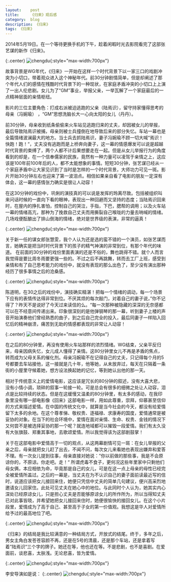 ```yaml
---
layout:    post
title:     《归来》观后感
category:  blog
description: 《归来》
tags: 《归来》
---
```


2014年5月19日。在一个等待更换手机的下午，趁着闲暇时光去影院看完了这部张艺谋的新作《归来》。

{:.center}
![chengdu](http://blog-pic.qiniudn.com/come%20back7.jpg){:style="max-width:700px"}

故事背景是WG年代，《归来》一开始在这样一个时代背景下以一家三口的戏剧冲突为小切口，带着观众进入这个神秘年代。前30分钟剧情简单，但是却阐述了那个年代人们的感情在残酷时代背景下的一种现状，在家庭矛盾冲突的小切口上上演了一出人伦悲剧。女儿为了“GM”事业，举报父亲，一举瓦解了一个家庭最后的一点精神层面的亲情枢纽。

影片的三位主要角色：打成右派被迫逃跑的父亲（陆焉识），留守持家懂得思考的母亲（冯婉瑜） ，“GM”思想洗脑长大一心向太阳的女儿（丹丹）。

前30分钟，母亲收到纸条偷偷来火车站见逃跑归来的丈夫，却因被女儿的举报， 最后导致陆焉识被捕，母亲则被士兵撞倒在地导致后来的部分失忆。车站一幕也是全篇情绪波澜最大的地方。当士兵去抓陆焉识，妻子冯婉瑜不顾一切大喊“焉识！快跑！跑！“，丈夫没有逃跑而是上桥奔向妻子，这一幕的情感爆发可以说是超越时代背景的束缚了，两个人都不计后果想要走在一起。但是从女儿举报行为的角度看到的却是，在一个信奉儒家的民族，竟然有一种力量可以凌驾于亲情之上，这应该是100年前100年后的人，都不太能想象的事情。短短30分钟，张艺谋已经从一个家庭矛盾中让大家见识到了当时是怎样的一个时代背景，大师功力可见一斑。影片开始30分钟左右也迎来了第一波泪点。相信如果亲自看了电影的朋友一定深有体会，这一幕的感情张力确实是很让人动容！

在这30分钟的戏份中，巩俐的演技真的可以说是发挥的玲离尽致。包括被组织叫来问话时候的一直向下看的眼神，表现出一种回避而又坚持的态度；当陆焉识回来时，在屋内的挣扎害怕，控制自己的哭泣，手指，下巴，腮帮的调用；以及火车站一幕的情绪高亢，那种为了挽救自己丈夫而用撕裂自己喉咙的力量去呐喊的情绪。几场戏便酝酿出了排山倒海的情绪，绝对是世界级的表演，非常的逼真！

{:.center}
![chengdu](http://blog-pic.qiniudn.com/come%20back5.jpg){:style="max-width:700px"}

关于新一任的谋女郎张慧雯，我个人认为还是选的蛮不错的一个演员，如张艺谋而言，她确实是把当时时代背景下的孩子的精气神演的非常到位，有那个年代的味道。 在前面的30分钟的戏份里面表演的还是不俗的，舞也跳得不错。就个人而言我觉得是要比周冬雨要更强一些的。不过之后不再跳舞，转而去工厂上班，感受到亲情和有了自己思考能力的戏份中，就没有表现的那么出色了，至少没有演出那种经历了很多事情之后的沧桑感。

{:.center}
![chengdu](http://blog-pic.qiniudn.com/come%20back3.jpg){:style="max-width:700px"}


陈道明，在30之后的戏份中，演技确实精湛！把每一个情绪的调动，每一个场景下应有的表情传达得非常到位。不厌其烦的每次敲门，对着自己的妻子说，”你不记得了？昨天不是说好了今天过来读信的么。“每一次那种被隐藏的深深的无奈感都可以在不经意间传递出来。印象很深刻的是他弹钢琴的那一幕，听到妻子上楼的声音开始演奏他们曾经熟悉的曲子，到之后自己完全的投入，最后同妻子一样陷入回忆后的精神崩溃，痛苦到无助的情感都表现的非常让人动容！


{:.center}
![chengdu](http://blog-pic.qiniudn.com/come%20back4.jpg){:style="max-width:700px"}


在之后的80分钟里，再没有使用火车站那样的浓烈情绪。WG结束，父亲平反归来，母亲因病失忆，女儿成人懂得了亲情。这80分钟里女儿不再是矛盾的焦点，转而成为父母关系的催化剂。母亲冯婉瑜不在记得自己的丈夫，只记得每个月的5号都要去车站接他，这一接就是几十年，他等她，从未放弃过，每天在只隔着一条街的小屋里守候着她，想方设法换起她的记忆，等到她认出他的那一天。

相对于传统意义上的爱情电影，这应该是冗长的80分钟的叙述，没有大喜大悲，没有小情小调，琐碎的叙事一轮接一轮。可是总会有很多的细微之处让人动容，泪点是比较持续的状态。但是在这缓慢又温柔的80分钟里，有太多的感动，在我印象里没有哪一部电影像《回来》这部电影一样，用如此尊重，崇拜，仰慕甚至信仰的方式来描述爱情。在中国的传统文化中，就算是当今社会的今天，都没有给爱情留下太多的余地。在这个尊孝悌、敬权贵、逐福禄、求康寿的国度，爱情通常是被妥协的对象。在当下的社会环境中，爱情在面对亲情、生命、权贵、金钱的情况下又何尝不是被选择妥协的那一个呢？就连地域都可以摧毁一段爱情。我们有太久没有大张旗鼓、郑重其事地，去歌颂爱情。所以我觉得该为这部剧鼓掌！

关于在这部电影中爱情高于一切的观点，从这两幕剧情可见一斑：在女儿举报的父亲之后，母亲就把女儿赶了出去，不闻不问，每次女儿来看她也表现出嫌弃和爱答不理。有一次女儿提到往事，母亲直接对她说：”你以前做的那些事，我是不会原谅你的，不原谅。你走吧。走！“ 所谓虎毒不食子，更何况这些年里家中只剩他们母女俩，本应相依为命，毕竟那是自己的女儿，可是在这一点上母亲的母性已经完全被爱情所盖过。之后的一幕是，当丈夫在为不认识自己的妻子面前读最近写的信时，说道应该把女儿接回来住，她便只凭信中丈夫的简单几句建议，便兴高采烈地邀请女儿回家住。此处可见丈夫在她心中的地位。与此同时个人认为，她其实内心深处已经原谅女儿，只是担心丈夫是否能够原谅女儿的所作所为，所以当得知丈夫已对此事皆晓，并希望她把女儿接回来住时，她便很愉快的接回女儿。在这个小片段里，爱情成为了高于自己、甚至高于子女的第一价值观。我想这是华人对爱情所给予过的最高地位了吧。


{:.center}
![chengdu](http://blog-pic.qiniudn.com/come%20back2.jpg){:style="max-width:700px"}


《归来》的结局是我比较满意的一种结局方式，开放式的结尾。终于，多年之后，男女主角白发苍苍容颜不再，还是在5号的清晨，还是那个车站，还是拿着写着”陆焉识“三个字的牌子。她还在等，他也还在等。不是悲剧，也不是喜剧。在爱面前，谈悲喜，太肤浅。无论悲喜，皆为爱情。 


{:.center}
![chengdu](http://blog-pic.qiniudn.com/come%20back1.jpg){:style="max-width:700px"} <br>

李安导演如是说：
{:.center}
![chengdu](http://blog-pic.qiniudn.com/come%20back6.jpg){:style="max-width:700px"}
